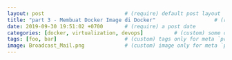 ```yaml
---
layout: post                          # (require) default post layout
title: "part 3 - Membuat Docker Image di Docker"                   # (require) a string title
date: 2019-09-30 19:51:02 +0700       # (require) a post date
categories: [docker, virtualization, devops]          # (custom) some categories, but makesure these categories already exists inside path of `category/`
tags: [foo, bar]                      # (custom) tags only for meta `property="article:tag"`
image: Broadcast_Mail.png             # (custom) image only for meta `property="og:image"`, save your image inside path of `static/img/_posts`
---
```

